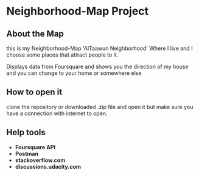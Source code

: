 # Neighborhood-Map Project

## About the Map
this is my Neighborhood-Map 'AlTaawun Neighborhood' Where I live and I choose some places that attract people to it. 

Displays data from Foursquare and shows you the direction of my house and you can change to your home or somewhere else

## How to open it

clone the repository or downloaded .zip file and open it
but make sure you have a connection with internet to open.

## Help tools

* **Foursquare API**
* **Postman**
* **stackoverflow.com**
* **discussions.udacity.com**